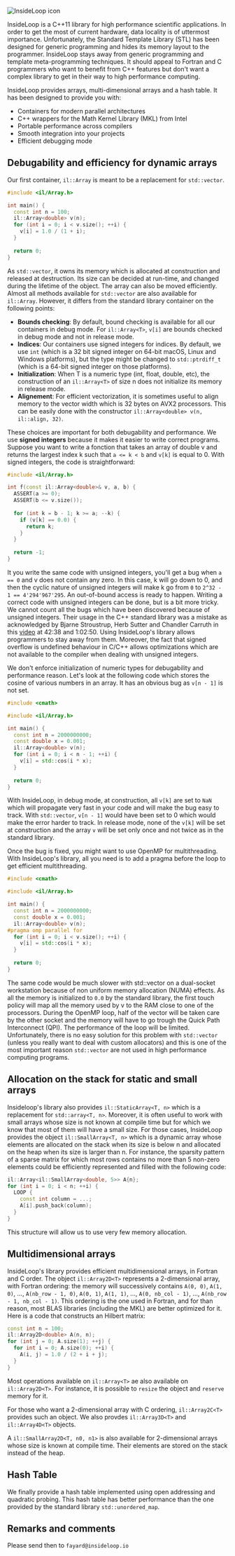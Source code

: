 ![InsideLoop icon](http://www.insideloop.io/wp-content/uploads/2014/09/inside-loop-logo-front.png)

InsideLoop is a C++11 library for high performance scientific applications. In
order to get the most of current hardware, data locality is of uttermost
importance. Unfortunately, the Standard Template Library (STL) has been designed
for generic programming and hides its memory layout to the programmer.
InsideLoop stays away from generic programming and template meta-programming
techniques. It should appeal to Fortran and C programmers who want to benefit
from C++ features but don't want a complex library to get in their way to high
performance computing.

InsideLoop provides arrays, multi-dimensional arrays and a hash table. It has
been designed to provide you with:

- Containers for modern parallel architectures
- C++ wrappers for the Math Kernel Library (MKL) from Intel
- Portable performance across compilers
- Smooth integration into your projects
- Efficient debugging mode

## Debugability and efficiency for dynamic arrays

Our first container, `il::Array` is meant to be a replacement for `std::vector`.

```cpp
#include <il/Array.h>

int main() {
  const int n = 100;
  il::Array<double> v(n);
  for (int i = 0; i < v.size(); ++i) {
    v[i] = 1.0 / (1 + i);
  }
  
  return 0;
}
```

As `std::vector`, it owns its memory which is allocated at construction and
released at destruction. Its size can be decided at run-time, and changed during
the lifetime of the object. The array can also be moved efficiently. Almost all
methods available for `std::vector` are also available for `il::Array`. However, it
differs from the standard library container on the following points:

- **Bounds checking**: By default, bound checking is available for all our
  containers in debug mode. For `il::Array<T>`, `v[i]` are bounds checked in
  debug mode and not in release mode. 
- **Indices**: Our containers use signed integers for indices. By default, we
  use `int` (which is a 32 bit signed integer on 64-bit macOS, Linux and Windows
  platforms), but the type might be changed to `std::ptrdiff_t` (which is
  a 64-bit signed integer on those platforms).
- **Initialization**: When T is a numeric type (int, float, double, etc), the
  construction of an `il::Array<T>` of size n does not initialize its memory in
  release mode.
- **Alignement**: For efficient vectorization, it is sometimes useful to align
  memory to the vector width which is 32 bytes on AVX2 processors. This can
  be easily done with the constructor `il::Array<double> v(n, il::align, 32)`.
  
These choices are important for both debugability and performance. We use
**signed integers** because it makes it easier to write correct programs.
Suppose you want to write a fonction that takes an array of
double v and returns the largest index k such that `a <= k < b` and `v[k]` is
equal to 0. With signed integers, the code is straightforward:
```cpp
#include <il/Array.h>

int f(const il::Array<double>& v, a, b) {
  ASSERT(a >= 0);
  ASSERT(b <= v.size());
  
  for (int k = b - 1; k >= a; --k) {
    if (v[k] == 0.0) {
      return k;
    }
  }
  
  return -1;
}
```
It you write the same code with unsigned integers, you'll get a bug when
`a == 0` and v does not contain any zero. In this case, k will go down to
0, and then the cyclic nature of unsigned integers will make k go from `0`
to `2^32 - 1 == 4'294'967'295`. An out-of-bound access is ready to happen. Writing a
correct code with unsigned integers can be done, but is a bit more tricky. We cannot
count all the bugs which have been discovered because of unsigned integers. Their
usage in the C++ standard library was a mistake as acknowledged by
Bjarne Stroustrup, Herb Sutter and Chandler Carruth in this
[video](https://www.youtube.com/watch?v=Puio5dly9N8) at 42:38 and 1:02:50. Using
InsideLoop's library allows programmers to stay away from them. Moreover, the fact
that signed overflow is undefined behaviour in C/C++ allows optimizations which
are not available to the compiler when dealing with unsigned integers.

We don't enforce initialization of numeric types for debugability and
performance reason. Let's look at the following code which stores the cosine
of various numbers in an array. It has an obvious bug as `v[n - 1]` is not set.

```cpp
#include <cmath>

#include <il/Array.h>

int main() {
  const int n = 2000000000;
  const double x = 0.001;
  il::Array<double> v(n);
  for (int i = 0; i < n - 1; ++i) {
    v[i] = std::cos(i * x);
  }
  
  return 0;
}
```
With InsideLoop, in debug mode, at construction, all `v[k]` are set to `NaN` which
will propagate very fast in your code and will make the bug easy to track. With
`std::vector`, `v[n - 1]` would have been set to 0 which would make the error harder
to track. In release mode, none of the `v[k]` will be set at
construction and the array `v` will be set only once and not twice as in the
standard library.

Once the bug is fixed, you might want to use OpenMP for
multithreading. With InsideLoop's library, all you need is to add a pragma before the loop
to get efficient multithreading.

```cpp
#include <cmath>

#include <il/Array.h>

int main() {
  const int n = 2000000000;
  const double x = 0.001;
  il::Array<double> v(n);
#pragma omp parallel for
  for (int i = 0; i < v.size(); ++i) {
    v[i] = std::cos(i * x);
  }
  
  return 0;
}
```

The same code would be much slower with std::vector on a dual-socket workstation
because of non uniform memory allocation (NUMA) effects. As all the memory is
initialized to `0.0` by the standard library, the first touch policy will map
all the memory used by v to the RAM close to one of the processors. During the OpenMP
loop, half of the vector will be taken care by the other socket and the memory
will have to go trough the Quick Path Interconnect (QPI). The performance of the
 loop will be limited. Unfortunately, there is no easy solution for this problem
 with `std::vector` (unless you really want to deal with
custom allocators) and this is one of the most important reason `std::vector` are
not used in high performance computing programs.

## Allocation on the stack for static and small arrays

Insideloop's library also provides `il::StaticArray<T, n>` which is a replacement for
`std::array<T, n>`. Moreover, it is often useful to work with small arrays whose size
is not known at compile time but for which we know that most of them will have
a small size. For those cases, InsideLoop provides the object `il::SmallArray<T, n>`
which is a dynamic array whose elements are allocated on the stack when its size
is below n and allocated on the heap when its size is larger than n. For instance,
the sparsity pattern of a sparse matrix for which most rows contains no more than
5 non-zero elements could be efficiently represented and filled with the following code:
 
```cpp
il::Array<il::SmallArray<double, 5>> A{n};
for (int i = 0; i < n; ++i) {
  LOOP {
    const int column = ...;
    A[i].push_back(column);
  }
}
```

This structure will allow us to use very few memory allocation.

## Multidimensional arrays

InsideLoop's library provides efficient multidimensional arrays, in Fortran
and C order. The object `il::Array2D<T>` represents a 2-dimensional array, with
Fortran ordering: the memory will successively contains `A(0, 0)`, `A(1, 0)`,
..., `A(nb_row - 1, 0)`, `A(0, 1)`, `A(1, 1)`, ..., `A(0, nb_col - 1)`, ...,
`A(nb_row - 1, nb_col - 1)`. This ordering is the one used in Fortran, and for
than reason, most BLAS libraries (including the MKL) are better optimized for
it. Here is a code that constructs an Hilbert matrix:

```cpp
const int n = 100;
il::Array2D<double> A(n, n);
for (int j = 0; A.size(1); ++j) {
  for int i = 0; A.size(0); ++i) {
    A(i, j) = 1.0 / (2 + i + j);
  }
}
```

Most operations available on `il::Array<T>` ae also available on
`il::Array2D<T>`. For instance, it is possible to `resize` the object and
`reserve` memory for it.

For those who want a 2-dimensional array with C ordering, `il::Array2C<T>`
provides such an object. We also provdes `il::Array3D<T>` and `il::Array4D<T>`
objects.

A `il::SmallArray2D<T, n0, n1>` is also available for 2-dimensional arrays
whose size is known at compile time. Their elements are stored on the stack
instead of the heap.

## Hash Table

We finally provide a hash table implemented using open addressing and quadratic
probing. This hash table has better performance than the one provided by the
standard library `std::unordered_map`.

## Remarks and comments

Please send then to `fayard@insideloop.io`

